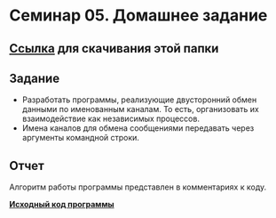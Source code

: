 # Семинар 05. Домашнее задание

## [**Ссылка**](https://download-directory.github.io/?url=https%3A%2F%2Fgithub.com%2Fevevseev%2Fos-hse-22%2Ftree%2Fmain%2Fseminar-5) для скачивания этой папки

## Задание
- Разработать программы, реализующие двусторонний обмен данными по именованным каналам. То есть, организовать их взаимодействие как независимых процессов.
- Имена каналов для обмена сообщениями передавать через аргументы командной строки.


## Отчет
Алгоритм работы программы представлен в комментариях к коду.

[**Исходный код программы**](c-source/main.cpp)